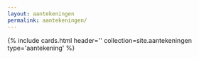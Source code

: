 ```yaml
---
layout: aantekeningen
permalink: aantekeningen/
---
```

{% include cards.html header='' collection=site.aantekeningen type='aantekening' %}